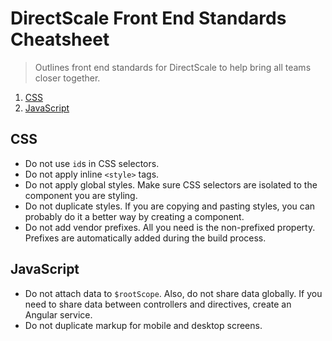 # DirectScale Front End Standards Cheatsheet

> Outlines front end standards for DirectScale to help bring all teams closer together.

<!-- MarkdownTOC depth=2 -->

1. [CSS](#css)
1. [JavaScript](#javascript)

<!-- /MarkdownTOC -->

<a name="css"></a>
## CSS

- Do not use `id`s in CSS selectors.
- Do not apply inline `<style>` tags.
- Do not apply global styles. Make sure CSS selectors are isolated to the component you are styling.
- Do not duplicate styles. If you are copying and pasting styles, you can probably do it a better way by creating a component.
- Do not add vendor prefixes. All you need is the non-prefixed property. Prefixes are automatically added during the build process.

<a name="javascript"></a>
## JavaScript

- Do not attach data to `$rootScope`. Also, do not share data globally. If you need to share data between controllers and directives, create an Angular service.
- Do not duplicate markup for mobile and desktop screens.
